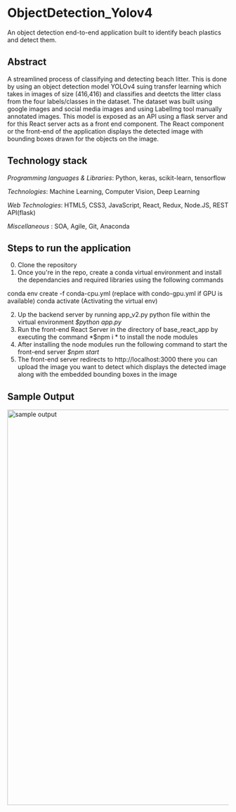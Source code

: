 # ObjectDetection_Yolov4

An object detection end-to-end application built to identify beach plastics and detect them.

## Abstract

A streamlined process of classifying and detecting beach litter. This is done by using an object detection model YOLOv4 suing transfer learning 
which takes in images of size (416,416) and classifies and deetcts the litter class from the four labels/classes in the dataset. The dataset was built using google images and social media images and using LabelImg tool manually annotated images.
This model is exposed as an API using a flask server and for this React server acts as a front end component. The React component or the front-end
of the application displays the detected image with bounding boxes drawn for the objects on the image.

## Technology stack
*Programming languages & Libraries*: Python, keras, scikit-learn, tensorflow

*Technologies*: Machine Learning, Computer Vision, Deep Learning

*Web Technologies*: HTML5, CSS3, JavaScript, React, Redux, Node.JS, REST API(flask)

*Miscellaneous* : SOA, Agile, Git, Anaconda

## Steps to run the application
0. Clone the repository
1. Once you're in the repo, create a conda virtual environment and install the dependancies and required libraries using the following commands

conda env create -f conda-cpu.yml (replace with condo-gpu.yml if GPU is available)
conda activate (Activating the virtual env)

2. Up the backend server by running app_v2.py python file within the virtual environment
	 *$python app.py*
3. Run the front-end React Server in the directory of base_react_app by executing the command 
	 *$npm i *
	to install the node modules
4. After installing the node modules run the following command to start the front-end server
	*$npm start*
5. The front-end server redirects to http://localhost:3000 there you can upload the image you want to detect which displays the 
detected image along with the embedded	bounding boxes in the image

## Sample Output
<img width="900" alt="sample output" src="https://github.com/SantoshBoga/ObjectDetection_Yolov4/base_react_app/detections/beach_bottles_detection.jpg">
